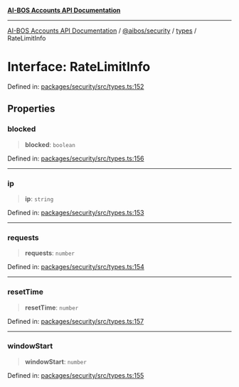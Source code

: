 [**AI-BOS Accounts API Documentation**](../../../../README.md)

***

[AI-BOS Accounts API Documentation](../../../../README.md) / [@aibos/security](../../README.md) / [types](../README.md) / RateLimitInfo

# Interface: RateLimitInfo

Defined in: [packages/security/src/types.ts:152](https://github.com/pohlai88/accounts/blob/48103fb36d28b2b9bfb33472b6de2f719773cde9/packages/security/src/types.ts#L152)

## Properties

### blocked

> **blocked**: `boolean`

Defined in: [packages/security/src/types.ts:156](https://github.com/pohlai88/accounts/blob/48103fb36d28b2b9bfb33472b6de2f719773cde9/packages/security/src/types.ts#L156)

***

### ip

> **ip**: `string`

Defined in: [packages/security/src/types.ts:153](https://github.com/pohlai88/accounts/blob/48103fb36d28b2b9bfb33472b6de2f719773cde9/packages/security/src/types.ts#L153)

***

### requests

> **requests**: `number`

Defined in: [packages/security/src/types.ts:154](https://github.com/pohlai88/accounts/blob/48103fb36d28b2b9bfb33472b6de2f719773cde9/packages/security/src/types.ts#L154)

***

### resetTime

> **resetTime**: `number`

Defined in: [packages/security/src/types.ts:157](https://github.com/pohlai88/accounts/blob/48103fb36d28b2b9bfb33472b6de2f719773cde9/packages/security/src/types.ts#L157)

***

### windowStart

> **windowStart**: `number`

Defined in: [packages/security/src/types.ts:155](https://github.com/pohlai88/accounts/blob/48103fb36d28b2b9bfb33472b6de2f719773cde9/packages/security/src/types.ts#L155)
